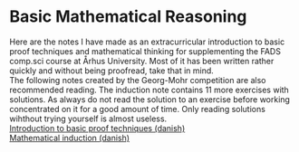 # Basic Mathematical Reasoning
Here are the notes I have made as an extracurricular introduction to basic proof techniques and mathematical thinking for supplementing
the FADS comp.sci course at Århus University. Most of it has been written rather quickly and without being proofread, take that in mind. <br />
The following notes created by the Georg-Mohr competition are also recommended reading. The induction note contains 11 more exercises with solutions.
As always do not read the solution to an exercise before working concentrated on it for a good amount of time. Only reading solutions wihthout trying yourself is almost useless.<br />
[Introduction to basic proof techniques (danish)](http://www.georgmohr.dk/soroe/soroe07ombeviser.pdf)<br />
[Mathematical induction (danish)](http://www.georgmohr.dk/vinderseminar/vindsem07induk.pdf)<br />
